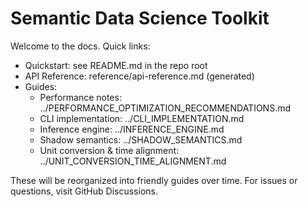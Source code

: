 # Semantic Data Science Toolkit

Welcome to the docs. Quick links:

- Quickstart: see README.md in the repo root
- API Reference: reference/api-reference.md (generated)
- Guides:
  - Performance notes: ../PERFORMANCE_OPTIMIZATION_RECOMMENDATIONS.md
  - CLI implementation: ../CLI_IMPLEMENTATION.md
  - Inference engine: ../INFERENCE_ENGINE.md
  - Shadow semantics: ../SHADOW_SEMANTICS.md
  - Unit conversion & time alignment: ../UNIT_CONVERSION_TIME_ALIGNMENT.md

These will be reorganized into friendly guides over time. For issues or questions, visit GitHub Discussions.

